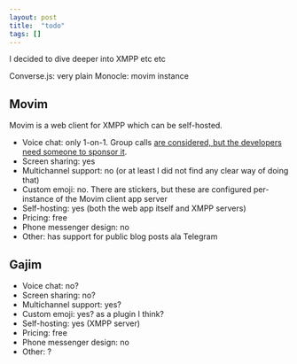 ```yaml
---
layout: post
title:  "todo"
tags: []
---
```


I decided to dive deeper into XMPP etc etc

Converse.js: very plain
Monocle: movim instance

## Movim

Movim is a web client for XMPP which can be self-hosted.

* Voice chat: only 1-on-1. Group calls [are considered, but the developers need someone to sponsor it](https://github.com/movim/movim/issues/1110).
* Screen sharing: yes
* Multichannel support: no (or at least I did not find any clear way of doing that)
* Custom emoji: no. There are stickers, but these are configured per-instance of the Movim client app server
* Self-hosting: yes (both the web app itself and XMPP servers)
* Pricing: free
* Phone messenger design: no
* Other: has support for public blog posts ala Telegram


## Gajim

* Voice chat: no?
* Screen sharing: no?
* Multichannel support: yes?
* Custom emoji: yes? as a plugin I think?
* Self-hosting: yes (XMPP server)
* Pricing: free
* Phone messenger design: no
* Other: ?



